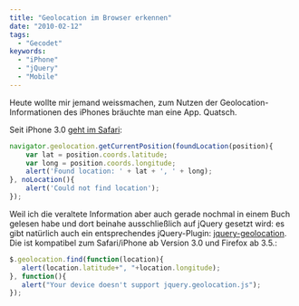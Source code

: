 ```yaml
---
title: "Geolocation im Browser erkennen"
date: "2010-02-12"
tags:
  - "Gecodet"
keywords:
  - "iPhone"
  - "jQuery"
  - "Mobile"
---
```


Heute wollte mir jemand weissmachen, zum Nutzen der Geolocation-Informationen des iPhones bräuchte man eine App. Quatsch.

Seit iPhone 3.0 [geht im Safari](http://mapscripting.com/how-to-use-geolocation-in-mobile-safari):

```js
navigator.geolocation.getCurrentPosition(foundLocation(position){
	var lat = position.coords.latitude;
	var long = position.coords.longitude;
	alert('Found location: ' + lat + ', ' + long);
}, noLocation(){
	alert('Could not find location');
});
```

Weil ich die veraltete Information aber auch gerade nochmal in einem Buch gelesen habe und dort beinahe ausschließlich auf jQuery gesetzt wird: es gibt natürlich auch ein entsprechendes jQuery-Plugin: [jquery-geolocation](http://code.google.com/p/jquery-geolocation/). Die ist kompatibel zum Safari/iPhone ab Version 3.0 und Firefox ab 3.5.:

```js
$.geolocation.find(function(location){
   alert(location.latitude+", "+location.longitude);
}, function(){
   alert("Your device doesn't support jquery.geolocation.js");
});
```

